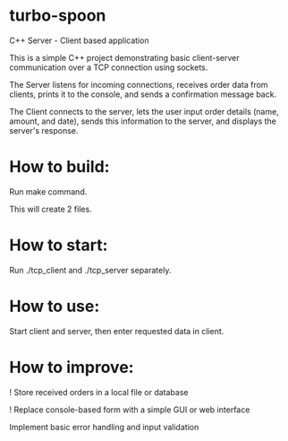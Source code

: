 # turbo-spoon
C++ Server - Client based application

This is a simple C++ project demonstrating basic client-server communication over a TCP connection using sockets.

The Server listens for incoming connections, receives order data from clients, prints it to the console, and sends a confirmation message back.

The Client connects to the server, lets the user input order details (name, amount, and date), sends this information to the server, and displays the server's response.

# How to build: 

Run make command.

This will create 2 files.

# How to start:

Run ./tcp_client and ./tcp_server separately.

# How to use:

Start client and server, then enter requested data in client.

# How to improve: 

! Store received orders in a local file or database

! Replace console-based form with a simple GUI or web interface

Implement basic error handling and input validation

